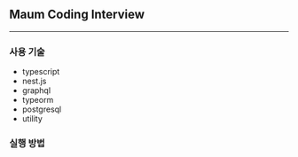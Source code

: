 ## Maum Coding Interview

---

### 사용 기술

- typescript
- nest.js
- graphql
- typeorm
- postgresql
- utility

### 실행 방법
